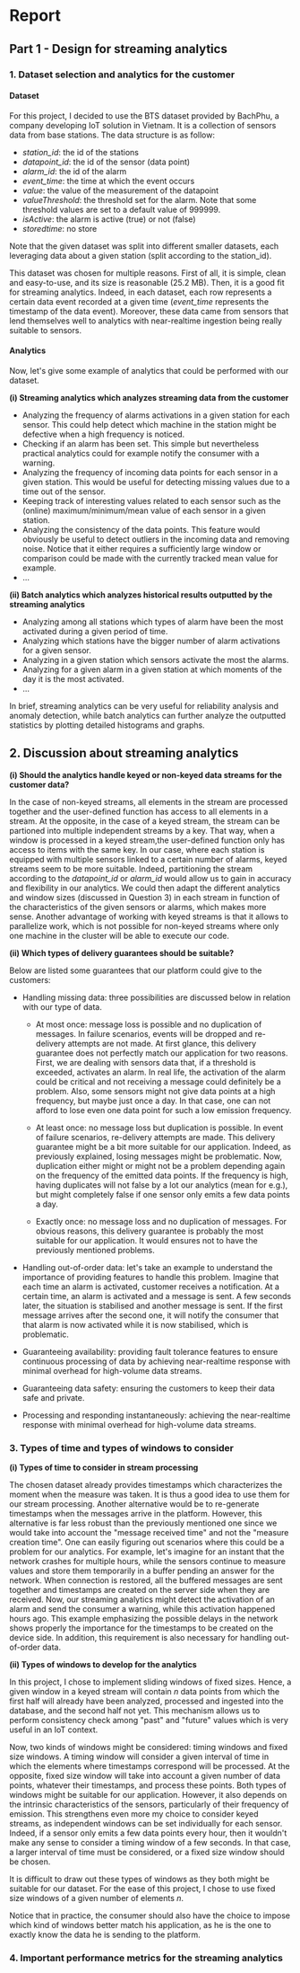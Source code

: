 # Report

## Part 1 - Design for streaming analytics

### 1. Dataset selection and analytics for the customer

#### Dataset
For this project, I decided to use the BTS dataset provided by BachPhu, a company developing IoT solution in Vietnam. It is a collection of sensors data from base stations. The data structure is as follow:
* *station_id*: the id of the stations
* *datapoint_id*: the id of the sensor (data point)
* *alarm_id*: the id of the alarm
* *event_time*: the time at which the event occurs
* *value*: the value of the measurement of the datapoint
* *valueThreshold*: the threshold set for the alarm. Note that some threshold values are set to a default value of 999999.
* *isActive*: the alarm is active (true) or not (false)
* *storedtime*: no store

Note that the given dataset was split into different smaller datasets, each leveraging data about a given station (split according to the station_id). 

This dataset was chosen for multiple reasons. First of all, it is simple, clean and easy-to-use, and its size is reasonable (25.2 MB). Then, it is a good fit for streaming analytics. Indeed, in each dataset, each row represents a certain data event recorded at a given time (*event_time* represents the timestamp of the data event). Moreover, these data came from sensors that lend themselves well to analytics with near-realtime ingestion being really suitable to sensors.


#### Analytics
Now, let's give some example of analytics that could be performed with our dataset.

**(i) Streaming analytics which analyzes streaming data from the customer**
- Analyzing the frequency of alarms activations in a given station for each sensor. This could help detect which machine in the station might be defective when a high frequency is noticed.
- Checking if an alarm has been set. This simple but nevertheless practical analytics could for example notify the consumer with a warning.
- Analyzing the frequency of incoming data points for each sensor in a given station. This would be useful for detecting missing values due to a time out of the sensor.
- Keeping track of interesting values related to each sensor such as the (online) maximum/minimum/mean value of each sensor in a given station.
- Analyzing the consistency of the data points. This feature would obviously be useful to detect outliers in the incoming data and removing noise. Notice that it either requires a sufficiently large window or comparison could be made with the currently tracked mean value for example.
- ...

**(ii) Batch analytics which analyzes historical results outputted by the streaming analytics**
- Analyzing among all stations which types of alarm have been the most activated during a given period of time.
- Analyzing which stations have the bigger number of alarm activations for a given sensor.
- Analyzing in a given station which sensors activate the most the alarms.
- Analyzing for a given alarm in a given station at which moments of the day it is the most activated.
- ...

In brief, streaming analytics can be very useful for reliability analysis and anomaly detection, while batch analytics can further analyze the outputted statistics by plotting detailed histograms and graphs.


## 2. Discussion about streaming analytics

**(i) Should the analytics handle keyed or non-keyed data streams for the customer data?**

In the case of non-keyed streams, all elements in the stream are processed together and the user-defined function has access to all elements in a stream. At the opposite, in the case of a keyed stream, the stream can be partioned into multiple independent streams by a key. That way, when a window is processed in a keyed stream,the user-defined function only has access to items with the same key. In our case, where each station is equipped with multiple sensors linked to a certain number of alarms, keyed streams seem to be more suitable. Indeed, partitioning the stream according to the *datapoint_id* or *alarm_id* would allow us to gain in accuracy and flexibility in our analytics. We could then adapt the different analytics and window sizes (discussed in Question 3) in each stream in function of the characteristics of the given sensors or alarms, which makes more sense. Another advantage of working with keyed streams is that it allows to parallelize work, which is not possible for non-keyed streams where only one machine in the cluster will be able to execute our code.


**(ii) Which types of delivery guarantees should be suitable?**

Below are listed some guarantees that our platform could give to the customers:
* Handling missing data: three possibilities are discussed below in relation with our type of data.
    - At most once: message loss is possible and no duplication of messages. In failure scenarios, events will be dropped and re-delivery attempts are not made. At first glance, this delivery guarantee does not perfectly match our application for two reasons. First, we are dealing with sensors data that, if a threshold is exceeded, activates an alarm. In real life, the activation of the alarm could be critical and not receiving a message could definitely be a problem. Also, some sensors might not give data points at a high frequency, but maybe just once a day. In that case, one can not afford to lose even one data point for such a low emission frequency.

    - At least once: no message loss but duplication is possible. In event of failure scenarios, re-delivery attempts are made. This delivery guarantee might be a bit more suitable for our application. Indeed, as previously explained, losing messages might be problematic. Now, duplication either might or might not be a problem depending again on the frequency of the emitted data points. If the frequency is high, having duplicates will not false by a lot our analytics (mean for e.g.), but might completely false if one sensor only emits a few data points a day.

    - Exactly once: no message loss and no duplication of messages. For obvious reasons, this delivery guarantee is probably the most suitable for our application. It would ensures not to have the previously mentioned problems. 

- Handling out-of-order data: let's take an example to understand the importance of providing features to handle this problem. Imagine that each time an alarm is activated, customer receives a notification. At a certain time, an alarm is activated and a message is sent. A few seconds later, the situation is stabilised and another message is sent. If the first message arrives after the second one, it will notify the consumer that that alarm is now activated while it is now stabilised, which is problematic.

- Guaranteeing availability: providing fault tolerance features to ensure continuous processing of data by achieving near-realtime response with minimal overhead for high-volume data streams.

- Guaranteeing data safety: ensuring the customers to keep their data safe and private.

- Processing and responding instantaneously: achieving the near-realtime response with minimal overhead for high-volume data streams.

### 3. Types of time and types of windows to consider

**(i) Types of time to consider in stream processing**

The chosen dataset already provides timestamps which characterizes the moment when the measure was taken. It is thus a good idea to use them for our stream processing. Another alternative would be to re-generate timestamps when the messages arrive in the platform. However, this alternative is far less robust than the previously mentioned one since we would take into account the "message received time" and not the "measure creation time". One can easily figuring out scenarios where this could be a problem for our analytics. For example, let's imagine for an instant that the network crashes for multiple hours, while the sensors continue to measure values and store them temporarily in a buffer pending an answer for the network. When connection is restored, all the buffered messages are sent together and timestamps are created on the server side when they are received. Now, our streaming analytics might detect the activation of an alarm and send the consumer a warning, while this activation happened hours ago. This example emphasizing the possible delays in the network shows properly the importance for the timestamps to be created on the device side. In addition, this requirement is also necessary for handling out-of-order data.



**(ii) Types of windows to develop for the analytics**

In this project, I chose to implement sliding windows of fixed sizes. Hence, a given window in a keyed stream will contain *n* data points from which the first half will already have been analyzed, processed and ingested into the database, and the second half not yet. This mechanism allows us to perform consistency check among "past" and "future" values which is very useful in an IoT context.

Now, two kinds of windows might be considered: timing windows and fixed size windows. A timing window will consider a given interval of time in which the elements where timestamps correspond will be processed. At the opposite, fixed size window will take into account a given number of data points, whatever their timestamps, and process these points. Both types of windows might be suitable for our application. However, it also depends on the intrinsic characteristics of the sensors, particularly of their frequency of emission. This strengthens even more my choice to consider keyed streams, as independent windows can be set individually for each sensor. Indeed, if a sensor only emits a few data points every hour, then it wouldn't make any sense to consider a timing window of a few seconds. In that case, a larger interval of time must be considered, or a fixed size window should be chosen.

It is difficult to draw out these types of windows as they both might be suitable for our dataset. For the ease of this project, I chose to use fixed size windows of a given number of elements *n*.

Notice that in practice, the consumer should also have the choice to impose which kind of windows better match his application, as he is the one to exactly know the data he is sending to the platform.


### 4. Important performance metrics for the streaming analytics
